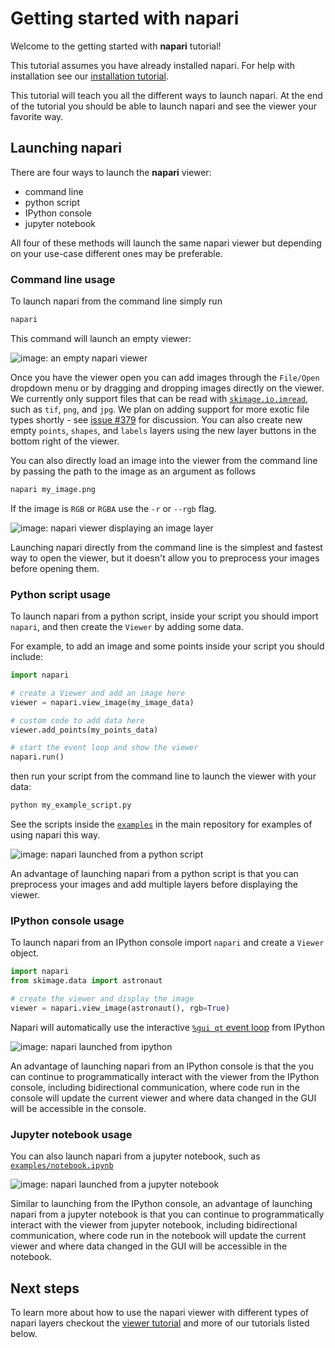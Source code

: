 # Getting started with napari

Welcome to the getting started with **napari** tutorial!

This tutorial assumes you have already installed napari.
For help with installation see our [installation tutorial](./installation).

This tutorial will teach you all the different ways to launch napari.
At the end of the tutorial you should be able to launch napari and see the viewer your favorite way.

## Launching napari

There are four ways to launch the **napari** viewer:

- command line
- python script
- IPython console
- jupyter notebook

All four of these methods will launch the same napari viewer
but depending on your use-case different ones may be preferable.

### Command line usage

To launch napari from the command line simply run

```sh
napari
```

This command will launch an empty viewer:

![image: an empty napari viewer](../assets/tutorials/launch_cli_empty.png)

Once you have the viewer open you can add images through the `File/Open` dropdown menu
or by dragging and dropping images directly on the viewer.
We currently only support files that can be read with [`skimage.io.imread`](https://scikit-image.org/docs/dev/api/skimage.io.html#skimage.io.imread),
such as `tif`, `png`, and `jpg`.
We plan on adding support for more exotic file types shortly - see [issue #379](https://github.com/napari/napari/issues/379) for discussion.
You can also create new empty `points`, `shapes`, and `labels` layers using the new layer buttons in the bottom right of the viewer.

You can also directly load an image into the viewer from the command line by passing the path to the image as an argument as follows

```sh
napari my_image.png
```

If the image is `RGB` or `RGBA` use the `-r` or `--rgb` flag.

![image: napari viewer displaying an image layer](../assets/tutorials/launch_cli_image.png)

Launching napari directly from the command line is the simplest and fastest way to open the viewer,
but it doesn't allow you to preprocess your images before opening them.

### Python script usage

To launch napari from a python script, inside your script you should import `napari`,
and then create the `Viewer` by adding some data.

For example, to add an image and some points inside your script you should include:

```python
import napari

# create a Viewer and add an image here
viewer = napari.view_image(my_image_data)

# custom code to add data here
viewer.add_points(my_points_data)

# start the event loop and show the viewer
napari.run()
```

then run your script from the command line to launch the viewer with your data:

```sh
python my_example_script.py
```

See the scripts inside the [`examples`](https://github.com/napari/napari/tree/master/examples) in the main repository for examples of using napari this way.

![image: napari launched from a python script](../assets/tutorials/launch_script.png)

An advantage of launching napari from a python script
is that you can preprocess your images and add multiple layers before displaying the viewer.

### IPython console usage

To launch napari from an IPython console import `napari` and create a `Viewer` object.

```python
import napari
from skimage.data import astronaut

# create the viewer and display the image
viewer = napari.view_image(astronaut(), rgb=True)
```

Napari will automatically use the interactive [`%gui qt` event
loop](https://ipython.readthedocs.io/en/stable/config/eventloops.html#integrating-with-gui-event-loops)
from IPython

![image: napari launched from ipython](../assets/tutorials/launch_ipython.png)

An advantage of launching napari from an IPython console
is that the you can continue to programmatically interact with the viewer from the IPython console,
including bidirectional communication, where code run in the console will update the current viewer
and where data changed in the GUI will be accessible in the console.

### Jupyter notebook usage

You can also launch napari from a jupyter notebook,
such as [`examples/notebook.ipynb`](https://github.com/napari/napari/tree/master/examples/notebook.ipynb)

![image: napari launched from a jupyter notebook](../assets/tutorials/launch_jupyter.png)

Similar to launching from the IPython console,
an advantage of launching napari from a jupyter notebook
is that you can continue to programmatically interact with the viewer from jupyter notebook,
including bidirectional communication, where code run in the notebook will update the current viewer
and where data changed in the GUI will be accessible in the notebook.

## Next steps

To learn more about how to use the napari viewer with different types of napari layers
checkout the [viewer tutorial](./viewer) and more of our tutorials listed below.
